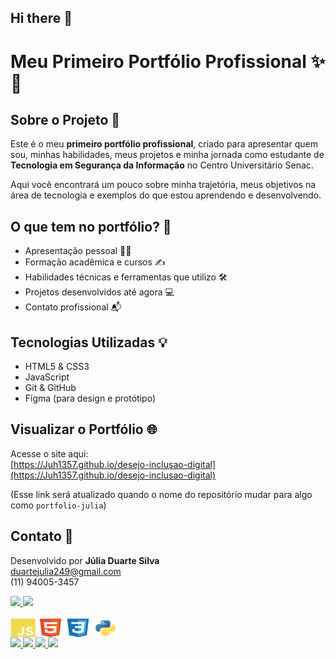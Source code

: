 ## Hi there 👋

# Meu Primeiro Portfólio Profissional ✨💼

## Sobre o Projeto 📌
Este é o meu **primeiro portfólio profissional**, criado para apresentar quem sou, minhas habilidades, meus projetos e minha jornada como estudante de **Tecnologia em Segurança da Informação** no Centro Universitário Senac.  

Aqui você encontrará um pouco sobre minha trajetória, meus objetivos na área de tecnologia e exemplos do que estou aprendendo e desenvolvendo.

## O que tem no portfólio? 🧠
- Apresentação pessoal 🙋‍♀️  
- Formação acadêmica e cursos ✍️  
- Habilidades técnicas e ferramentas que utilizo 🛠️  
- Projetos desenvolvidos até agora 💻  
- Contato profissional 📬  

## Tecnologias Utilizadas 💡
- HTML5 & CSS3  
- JavaScript  
- Git & GitHub  
- Figma (para design e protótipo)

## Visualizar o Portfólio 🌐
Acesse o site aqui:  
[https://Juh1357.github.io/desejo-inclusao-digital](https://Juh1357.github.io/desejo-inclusao-digital)

(Esse link será atualizado quando o nome do repositório mudar para algo como `portfolio-julia`)

## Contato 📱
Desenvolvido por **Júlia Duarte Silva**  
duartejulia249@gmail.com  
(11) 94005-3457
<div>
  <a href="https://github.com/Juh1357">
    <img height="180em" src="https://github-readme-stats.vercel.app/api?username=Juh1357&show_icons=true&theme=dracula&include_all_commits=true&count_private=true"/>
    <img height="180em" src="https://github-readme-stats.vercel.app/api/top-langs/?username=Juh1357&layout=compact&langs_count=8&theme=gruvbox"/>
  </a>
</div>

<div style="display: inline_block"><br>
  <img align="center" alt="Juh-Js" height="30" width="40" src="https://raw.githubusercontent.com/devicons/devicon/master/icons/javascript/javascript-plain.svg">
  <img align="center" alt="Juh-HTML" height="30" width="40" src="https://raw.githubusercontent.com/devicons/devicon/master/icons/html5/html5-original.svg">
  <img align="center" alt="Juh-CSS" height="30" width="40" src="https://raw.githubusercontent.com/devicons/devicon/master/icons/css3/css3-original.svg">
  <img align="center" alt="Juh-Python" height="30" width="40" src="https://raw.githubusercontent.com/devicons/devicon/master/icons/python/python-original.svg">
</div>

<div>
  <a href="https://www.instagram.com/juliaduarte.silva?igsh=MXI1YWE5Nm8ydG9qdA%3D%3D&utm_source=qr" target="_blank">
    <img src="https://img.shields.io/badge/Instagram-%23E4405F?style=for-the-badge&logo=instagram&logoColor=white">
  </a>
  <a href="https://wa.me/5511940053457" target="_blank">
    <img src="https://img.shields.io/badge/WhatsApp-25D366?style=for-the-badge&logo=whatsapp&logoColor=white">
  </a>
  <a href="mailto:duartejulia249@gmail.com" target="_blank">
    <img src="https://img.shields.io/badge/Gmail-D14836?style=for-the-badge&logo=gmail&logoColor=white">
  </a>
  <a href="https://www.linkedin.com/in/julia-duarte-809857243" target="_blank">
    <img src="https://img.shields.io/badge/LinkedIn-%230077B5?style=for-the-badge&logo=linkedin&logoColor=white">
  </a>
</div>
